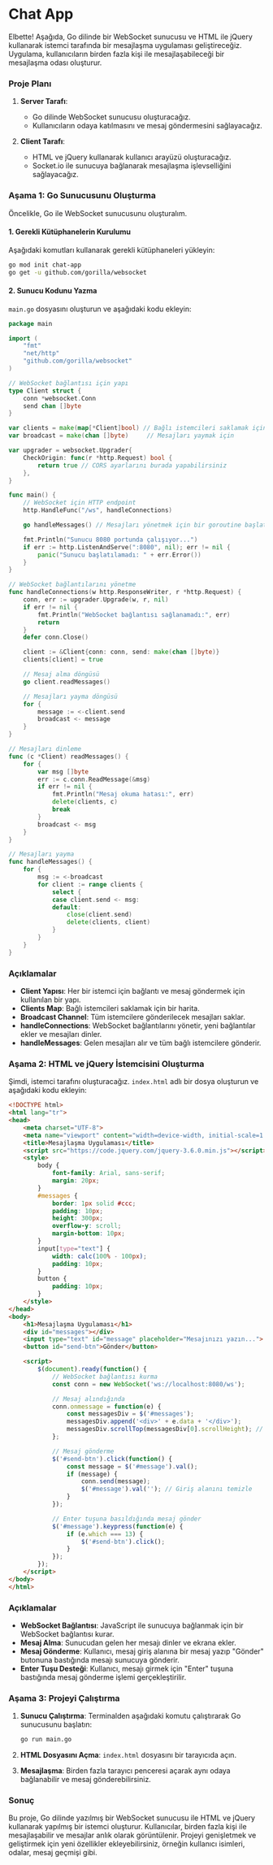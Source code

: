 # Chat App

Elbette! Aşağıda, Go dilinde bir WebSocket sunucusu ve HTML ile jQuery kullanarak istemci tarafında bir mesajlaşma uygulaması geliştireceğiz. Uygulama, kullanıcıların birden fazla kişi ile mesajlaşabileceği bir mesajlaşma odası oluşturur. 

### Proje Planı

1. **Server Tarafı**:
   - Go dilinde WebSocket sunucusu oluşturacağız.
   - Kullanıcıların odaya katılmasını ve mesaj göndermesini sağlayacağız.

2. **Client Tarafı**:
   - HTML ve jQuery kullanarak kullanıcı arayüzü oluşturacağız.
   - Socket.io ile sunucuya bağlanarak mesajlaşma işlevselliğini sağlayacağız.

### Aşama 1: Go Sunucusunu Oluşturma

Öncelikle, Go ile WebSocket sunucusunu oluşturalım.

#### 1. Gerekli Kütüphanelerin Kurulumu

Aşağıdaki komutları kullanarak gerekli kütüphaneleri yükleyin:

```bash
go mod init chat-app
go get -u github.com/gorilla/websocket
```

#### 2. Sunucu Kodunu Yazma

`main.go` dosyasını oluşturun ve aşağıdaki kodu ekleyin:

```go
package main

import (
	"fmt"
	"net/http"
	"github.com/gorilla/websocket"
)

// WebSocket bağlantısı için yapı
type Client struct {
	conn *websocket.Conn
	send chan []byte
}

var clients = make(map[*Client]bool) // Bağlı istemcileri saklamak için
var broadcast = make(chan []byte)     // Mesajları yaymak için

var upgrader = websocket.Upgrader{
	CheckOrigin: func(r *http.Request) bool {
		return true // CORS ayarlarını burada yapabilirsiniz
	},
}

func main() {
	// WebSocket için HTTP endpoint
	http.HandleFunc("/ws", handleConnections)

	go handleMessages() // Mesajları yönetmek için bir goroutine başlat

	fmt.Println("Sunucu 8080 portunda çalışıyor...")
	if err := http.ListenAndServe(":8080", nil); err != nil {
		panic("Sunucu başlatılamadı: " + err.Error())
	}
}

// WebSocket bağlantılarını yönetme
func handleConnections(w http.ResponseWriter, r *http.Request) {
	conn, err := upgrader.Upgrade(w, r, nil)
	if err != nil {
		fmt.Println("WebSocket bağlantısı sağlanamadı:", err)
		return
	}
	defer conn.Close()

	client := &Client{conn: conn, send: make(chan []byte)}
	clients[client] = true

	// Mesaj alma döngüsü
	go client.readMessages()

	// Mesajları yayma döngüsü
	for {
		message := <-client.send
		broadcast <- message
	}
}

// Mesajları dinleme
func (c *Client) readMessages() {
	for {
		var msg []byte
		err := c.conn.ReadMessage(&msg)
		if err != nil {
			fmt.Println("Mesaj okuma hatası:", err)
			delete(clients, c)
			break
		}
		broadcast <- msg
	}
}

// Mesajları yayma
func handleMessages() {
	for {
		msg := <-broadcast
		for client := range clients {
			select {
			case client.send <- msg:
			default:
				close(client.send)
				delete(clients, client)
			}
		}
	}
}
```

### Açıklamalar

- **Client Yapısı**: Her bir istemci için bağlantı ve mesaj göndermek için kullanılan bir yapı.
- **Clients Map**: Bağlı istemcileri saklamak için bir harita.
- **Broadcast Channel**: Tüm istemcilere gönderilecek mesajları saklar.
- **handleConnections**: WebSocket bağlantılarını yönetir, yeni bağlantılar ekler ve mesajları dinler.
- **handleMessages**: Gelen mesajları alır ve tüm bağlı istemcilere gönderir.

### Aşama 2: HTML ve jQuery İstemcisini Oluşturma

Şimdi, istemci tarafını oluşturacağız. `index.html` adlı bir dosya oluşturun ve aşağıdaki kodu ekleyin:

```html
<!DOCTYPE html>
<html lang="tr">
<head>
    <meta charset="UTF-8">
    <meta name="viewport" content="width=device-width, initial-scale=1.0">
    <title>Mesajlaşma Uygulaması</title>
    <script src="https://code.jquery.com/jquery-3.6.0.min.js"></script>
    <style>
        body {
            font-family: Arial, sans-serif;
            margin: 20px;
        }
        #messages {
            border: 1px solid #ccc;
            padding: 10px;
            height: 300px;
            overflow-y: scroll;
            margin-bottom: 10px;
        }
        input[type="text"] {
            width: calc(100% - 100px);
            padding: 10px;
        }
        button {
            padding: 10px;
        }
    </style>
</head>
<body>
    <h1>Mesajlaşma Uygulaması</h1>
    <div id="messages"></div>
    <input type="text" id="message" placeholder="Mesajınızı yazın...">
    <button id="send-btn">Gönder</button>

    <script>
        $(document).ready(function() {
            // WebSocket bağlantısı kurma
            const conn = new WebSocket('ws://localhost:8080/ws');

            // Mesaj alındığında
            conn.onmessage = function(e) {
                const messagesDiv = $('#messages');
                messagesDiv.append('<div>' + e.data + '</div>');
                messagesDiv.scrollTop(messagesDiv[0].scrollHeight); // En alta kaydır
            };

            // Mesaj gönderme
            $('#send-btn').click(function() {
                const message = $('#message').val();
                if (message) {
                    conn.send(message);
                    $('#message').val(''); // Giriş alanını temizle
                }
            });

            // Enter tuşuna basıldığında mesaj gönder
            $('#message').keypress(function(e) {
                if (e.which === 13) {
                    $('#send-btn').click();
                }
            });
        });
    </script>
</body>
</html>
```

### Açıklamalar

- **WebSocket Bağlantısı**: JavaScript ile sunucuya bağlanmak için bir WebSocket bağlantısı kurar.
- **Mesaj Alma**: Sunucudan gelen her mesajı dinler ve ekrana ekler.
- **Mesaj Gönderme**: Kullanıcı, mesaj giriş alanına bir mesaj yazıp "Gönder" butonuna bastığında mesajı sunucuya gönderir.
- **Enter Tuşu Desteği**: Kullanıcı, mesajı girmek için "Enter" tuşuna bastığında mesaj gönderme işlemi gerçekleştirilir.

### Aşama 3: Projeyi Çalıştırma

1. **Sunucu Çalıştırma**: Terminalden aşağıdaki komutu çalıştırarak Go sunucusunu başlatın:

   ```bash
   go run main.go
   ```

2. **HTML Dosyasını Açma**: `index.html` dosyasını bir tarayıcıda açın.

3. **Mesajlaşma**: Birden fazla tarayıcı penceresi açarak aynı odaya bağlanabilir ve mesaj gönderebilirsiniz.

### Sonuç

Bu proje, Go dilinde yazılmış bir WebSocket sunucusu ile HTML ve jQuery kullanarak yapılmış bir istemci oluşturur. Kullanıcılar, birden fazla kişi ile mesajlaşabilir ve mesajlar anlık olarak görüntülenir. Projeyi genişletmek ve geliştirmek için yeni özellikler ekleyebilirsiniz, örneğin kullanıcı isimleri, odalar, mesaj geçmişi gibi.
